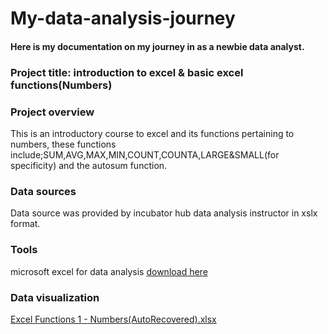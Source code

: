 # My-data-analysis-journey

#### Here is my documentation on my journey in as a newbie data analyst.

### Project title: introduction to excel & basic excel functions(Numbers)

### Project overview
This is an introductory course to excel and its functions pertaining to numbers,
these functions include;SUM,AVG,MAX,MIN,COUNT,COUNTA,LARGE&SMALL(for specificity) and the autosum function.

### Data sources

Data source was provided by incubator hub data analysis instructor in xslx format.

### Tools 
microsoft excel for data analysis [download here](https://www.microsoft.com)

### Data visualization

[Excel Functions 1 - Numbers(AutoRecovered).xlsx](https://github.com/user-attachments/files/17398537/Excel.Functions.1.-.Numbers.AutoRecovered.xlsx)
